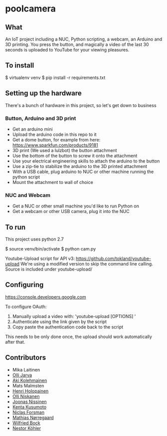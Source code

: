 # poolcamera

## What
An IoT project including a NUC, Python scripting, a webcam, an Arduino and 3D printing.
You press the button, and magically a video of the last 30 seconds is uploaded to YouTube for your viewing pleasures.


## To install
$ virtualenv venv
$ pip install -r requirements.txt

## Setting up the hardware
There's a bunch of hardware in this project, so let's get down to business

### Button, Arduino and 3D print

- Get an arduino mini
- Upload the arduino code in this repo to it
- Get a dome button, for example from here: https://www.sparkfun.com/products/9181
- 3D print (We used a lulzbot) the button attachment
- Use the bottom of the button to screw it onto the attachment
- Use your electrical engineering skills to attach the arduino to the button
- Use a zip-tie to stabilize the arduino to the 3D printed attachment
- With a USB cable, plug arduino to NUC or other machine running the python script
- Mount the attachment to wall of choice

### NUC and Webcam

- Get a NUC or other small machine you'd like to run Python on
- Get a webcam or other USB camera, plug it into the NUC

## To run

This project uses python 2.7

$ source venv/bin/activate
$ python cam.py

Youtube-Upload script for API v3: https://github.com/tokland/youtube-upload
We're using a modified version to skip the command line calling. 
Source is included under youtube-upload/

## Configuring

https://console.developers.google.com

To configure OAuth:

1) Manually upload a video with: 'youtube-upload [OPTIONS] <file>'
2) Authenticate using the link given by the script
3) Copy paste the authentication code back to the script

This needs to be only done once, the upload should work automatically after that.

## Contributors

- Mika Laitinen
- [Olli Jarva](https://github.com/ojarva)
- [Aki Kolehmainen](https://github.com/akikolehmainen)
- Mats Malmsten
- [Henri Holopainen](https://github.com/henriholopainen)
- [Olli Niskanen](https://github.com/Klipi)
- [Joonas Nissinen](https://github.com/jnissin)
- [Kenta Kusumoto](https://github.com/kenkus-futurice)
- [Niclas Forsman](https://github.com/NforceMan)
- [Mathias Nørregaard](https://github.com/mathiassiig)
- [Wilfried Bock](https://github.com/wbock)
- [Nestor Köhler](https://github.com/nkohler)
